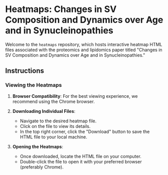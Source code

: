 # Heatmaps: Changes in SV Composition and Dynamics over Age and in Synucleinopathies

Welcome to the `heatmaps` repository, which hosts interactive heatmap HTML files associated with the proteomics and lipidomics paper titled "Changes in SV Composition and Dynamics over Age and in Synucleinopathies."

## Instructions

### Viewing the Heatmaps

1. **Browser Compatibility**: For the best viewing experience, we recommend using the Chrome browser.

2. **Downloading Individual Files**:
   - Navigate to the desired heatmap file.
   - Click on the file to view its details.
   - In the top right corner, click the "Download" button to save the HTML file to your local machine.

3. **Opening the Heatmaps**:
   - Once downloaded, locate the HTML file on your computer.
   - Double-click the file to open it with your preferred browser (preferably Chrome).

